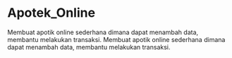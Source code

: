 # Apotek_Online
Membuat apotik online sederhana dimana dapat menambah data, membantu melakukan transaksi.
Membuat apotik online sederhana dimana dapat menambah data, membantu melakukan transaksi.


